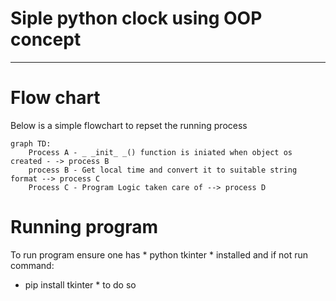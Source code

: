 # Siple python clock using OOP concept
_ _ _
# Flow chart
Below is a simple flowchart to repset the running process
``` mermaid
graph TD:
    Process A - _ _init_ _() function is iniated when object os created - -> process B
    process B - Get local time and convert it to suitable string format --> process C
    Process C - Program Logic taken care of --> process D
``` 

# Running program
To run program ensure one has * python tkinter * installed and if not run command:
* pip install tkinter * to do so